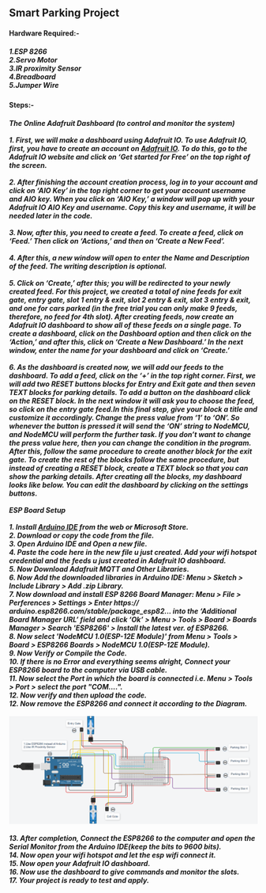 <h2>Smart Parking Project</h2>
<h4>Hardware Required:-</h4>
<h5>1.ESP 8266<br>2.Servo Motor<br>3.IR proximity Sensor<br>4.Breadboard<br>5.Jumper Wire<br></h5>
<h4>Steps:-</h4>
<h5>The Online Adafruit Dashboard (to control and monitor the system)<br><br>
1. First, we will make a dashboard using Adafruit IO. To use Adafruit IO, first, you have to create an account on <a href="https://accounts.adafruit.com/users/sign_in">Adafruit IO</a>. To do this, go to the Adafruit IO website and click on ‘Get started for Free’ on the top right of the screen.<br><br>
2. After finishing the account creation process, log in to your account and click on ‘AIO Key’ in the top right corner to get your account username and AIO key. When you click on ‘AIO Key,’ a window will pop up with your Adafruit IO AIO Key and username. Copy this key and username, it will be needed later in the code.<br><br>
3. Now, after this, you need to create a feed. To create a feed, click on ‘Feed.’ Then click on ‘Actions,’ and then on ‘Create a New Feed’.<br><br>
4. After this, a new window will open to enter the Name and Description of the feed. The writing description is optional.<br><br>
5. Click on ‘Create,’ after this; you will be redirected to your newly created feed. For this project, we created a total of nine feeds for exit gate, entry gate, slot 1 entry & exit, slot 2 entry & exit, slot 3 entry & exit, and one for cars parked (in the free trial you can only make 9 feeds, therefore, no feed for 4th slot). After creating feeds, now create an Adafruit IO dashboard to show all of these feeds on a single page. To create a dashboard, click on the Dashboard option and then click on the ‘Action,’ and after this, click on ‘Create a New Dashboard.’ In the next window, enter the name for your dashboard and click on ‘Create.’<br><br>
6. As the dashboard is created now, we will add our feeds to the dashboard. To add a feed, click on the ‘+’ in the top right corner. First, we will add two RESET buttons blocks for Entry and Exit gate and then seven TEXT blocks for parking details. To add a button on the dashboard click on the RESET block. In the next window it will ask you to choose the feed, so click on the entry gate feed.In this final step, give your block a title and customize it accordingly. Change the press value from ‘1’ to ‘ON’. So whenever the button is pressed it will send the ‘ON’ string to NodeMCU, and NodeMCU will perform the further task. If you don’t want to change the press value here, then you can change the condition in the program. After this, follow the same procedure to create another block for the exit gate. To create the rest of the blocks follow the same procedure, but instead of creating a RESET block, create a TEXT block so that you can show the parking details. After creating all the blocks, my dashboard looks like below. You can edit the dashboard by clicking on the settings buttons.<br><br>
ESP Board Setup<br><br>
1. Install <a href="https://apps.microsoft.com/detail/9nblggh4rsd8?hl=en-us&gl=US">Arduino IDE</a> from the web or Microsoft Store.<br>
2. Download or copy the code from the file.<br>
3. Open Arduino IDE and Open a new file.<br>
4. Paste the code here in the new file u just created. Add your wifi hotspot credential and the feeds u just created in Adafruit IO dashboard.<br>
5. Now Download Adafruit MQTT and Other Libraries.<br>
6. Now Add the downloaded libraries in Arduino IDE: Menu > Sketch > Include Library > Add .zip Library.<br>
7. Now download and install ESP 8266 Board Manager: Menu > File > Perferences > Settings > Enter https:// arduino.esp8266.com/stable/package_esp82... into the ‘Additional Board Manager URL’ field and click ‘Ok’ > Menu > Tools > Board > Boards Manager > Search 'ESP8266' > Install the latest ver. of ESP8266.<br>
8. Now select 'NodeMCU 1.0(ESP-12E Module)' from Menu > Tools > Board > ESP8266 Boards > NodeMCU 1.0(ESP-12E Module).<br>
9. Now Verify or Compile the Code.<br>
10. If there is no Error and everything seems alright, Connect your ESP8266 board to the computer via USB cable.<br>
11. Now select the Port in which the board is connected i.e. Menu > Tools > Port > select the port "COM....".<br>
12. Now verify and then upload the code.<br>
12. Now remove the ESP8266 and connect it according to the Diagram.<br><br>
  <img src="./Screenshot .png"><br><br>
13. After completion, Connect the ESP8266 to the computer and open the Serial Monitor from the Arduino IDE(keep the bits to 9600 bits).<br>
14. Now open your wifi hotspot and let the esp wifi connect it.<br>
15. Now open your Adafruit IO dashboard.<br>
16. Now use the dashboard to give commands and monitor the slots.<br>
17. Your project is ready to test and apply.</h5>
